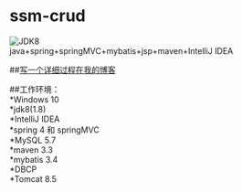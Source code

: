 # ssm-crud
![JDK8](https://img.shields.io/badge/jdk-8-brightgreen.svg)<br>
java+spring+springMVC+mybatis+jsp+maven+IntelliJ IDEA<br>

##[写一个详细过程在我的博客](https://my.oschina.net/finchxu/blog/3007984) <br>

##工作环境：<br>
*Windows 10<br>
*jdk8(1.8)<br>
*IntelliJ IDEA <br>
*spring 4 和 springMVC<br>
*MySQL 5.7<br>
*maven 3.3<br>
*mybatis 3.4<br>
*DBCP<br>
*Tomcat 8.5<br>

